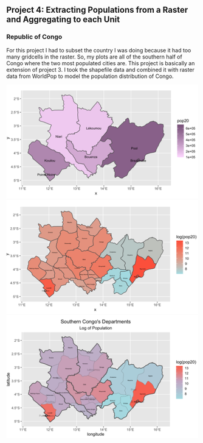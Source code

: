 ## Project 4: Extracting Populations from a Raster and Aggregating to each Unit
### Republic of Congo

For this project I had to subset the country I was doing because it had too many gridcells in the raster. So, my plots are all of the southern half of Congo where the two most populated cities are. This project is basically an extension of project 3. I took the shapefile data and combined it with raster data from WorldPop to model the population distribution of Congo.

![](P4P1P1.png)
![](P4P1P2.png)
![](P4P1P3.png)
